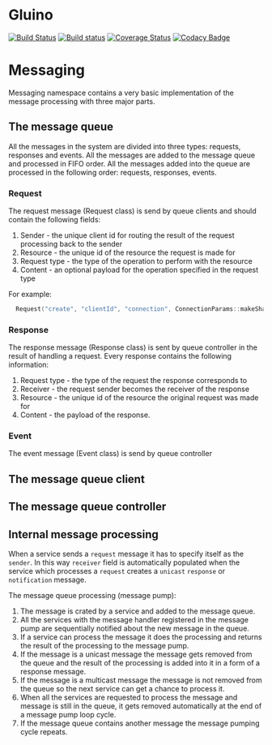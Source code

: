 # Gluino
[![Build Status](https://api.travis-ci.org/anisimovsergey/gluino.svg?branch=master)](https://travis-ci.org/anisimovsergey/gluino?branch=master)
[![Build status](https://ci.appveyor.com/api/projects/status/oiyjkkvbiyfy2u0h?svg=true)](https://ci.appveyor.com/project/anisimovsergey/gluino)
[![Coverage Status](https://coveralls.io/repos/github/anisimovsergey/gluino/badge.svg?branch=master)](https://coveralls.io/github/anisimovsergey/gluino?branch=master)
[![Codacy Badge](https://api.codacy.com/project/badge/Grade/74ecfbf675f34a3192ee0894ba75043e)](https://www.codacy.com/app/anisimovsergey/gluino?utm_source=github.com&amp;utm_medium=referral&amp;utm_content=anisimovsergey/gluino&amp;utm_campaign=Badge_Grade)

# Messaging

Messaging namespace contains a very basic implementation of the message processing with three major parts.

## The message queue

All the messages in the system are divided into three types: requests, responses and events.
All the messages are added to the message queue and processed in FIFO order.
All the messages added into the queue are processed in the following order: requests, responses, events.

### Request
The request message (Request class) is send by queue clients and should contain the following fields:
1. Sender - the unique client id for routing the result of the request processing back to the sender
2. Resource - the unique id of the resource the request is made for
3. Request type - the type of the operation to perform with the resource
4. Content - an optional payload for the operation specified in the request type

For example:
```cpp
  Request("create", "clientId", "connection", ConnectionParams::makeShared("WIFI_NAME", "PASSWORD"))
```

### Response
The response message (Response class) is sent by queue controller in the result of handling a request. Every response contains the following information:
1. Request type - the type of the request the response corresponds to
2. Receiver - the request sender becomes the receiver of the response
3. Resource - the unique id of the resource the original request was made for
4. Content - the payload of the response.

### Event
The event message (Event class) is send by queue controller


## The message queue client

## The message queue controller

## Internal message processing

When a service sends a `request` message it has to specify itself as the `sender`. In this way `receiver` field is automatically populated when the service which processes a `request` creates a `unicast` `response` or `notification` message.

The message queue processing (message pump):
1. The message is crated by a service and added to the message queue.
2. All the services with the message handler registered in the message pump are sequentially notified about the new message in the queue.
3. If a service can process the message it does the processing and returns the result of the processing to the message pump.
4. If the message is a unicast message the message gets removed from the queue and the result of the processing is added into it in a form of a response message.
5. If the message is a multicast message the message is not removed from the queue so the next service can get a chance to process it.
6. When all the services are requested to process the message and message is still in the queue, it gets removed automatically at the end of a message pump loop cycle.
7. If the message queue contains another message the message pumping cycle repeats.
